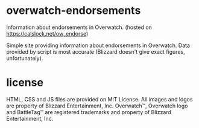 # overwatch-endorsements
Information about endorsements in Overwatch. (hosted on https://calslock.net/ow_endorse)

Simple site providing information about endorsements in Overwatch. Data provided by script is most accurate (Blizzard doesn't give exact figures, unfortunately).

# license
HTML, CSS and JS files are provided on MIT License. All images and logos are property of Blizzard Entertainment, Inc. Overwatch™, Overwatch logo and BattleTag™ are registered trademarks and property of Blizzard Entertainment, Inc.
